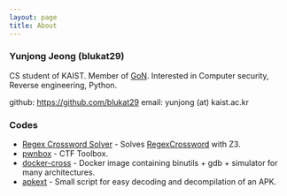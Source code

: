 ```yaml
---
layout: page
title: About
---
```


### Yunjong Jeong (blukat29)

CS student of KAIST. Member of [GoN](http://gon.kaist.ac.kr).
Interested in Computer security, Reverse engineering, Python.

github: <https://github.com/blukat29>
email: yunjong (at) kaist.ac.kr

### Codes

- [Regex Crossword Solver](https://github.com/blukat29/regex-crossword-solver) - Solves [RegexCrossword](https://regexcrossword.com/) with Z3.
- [pwnbox](https://github.com/protos37/pwnbox) - CTF Toolbox.
- [docker-cross](https://github.com/blukat29/docker-cross) - Docker image containing binutils + gdb + simulator for many architectures.
- [apkext](https://github.com/blukat29/apkext) - Small script for easy decoding and decompilation of an APK.

